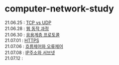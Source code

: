 # computer-network-study

21.06.25 : [TCP vs UDP](TCPvsUDP.md)  
21.06.28 : [웹 동작 과정](web-process.md)  
21.06.30 : [응용계층 프로토콜](application-protocol.md)  
21.07.01 : [HTTPS](https.md)  
21.07.06 : [흐름제어와 오류제어](flow-control.md)  
21.07.08 : [IP주소와 서브넷](ip-subnet.md)  
21.07.12 : 
